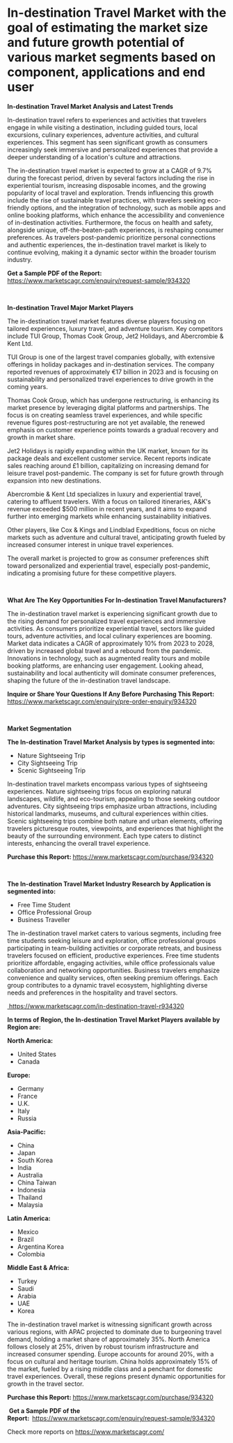 <p><h1>In-destination Travel Market with the goal of estimating the market size and future growth potential of various market segments based on component, applications and end user</h1></p><p><strong>In-destination Travel Market Analysis and Latest Trends</strong></p>
<p><p>In-destination travel refers to experiences and activities that travelers engage in while visiting a destination, including guided tours, local excursions, culinary experiences, adventure activities, and cultural experiences. This segment has seen significant growth as consumers increasingly seek immersive and personalized experiences that provide a deeper understanding of a location's culture and attractions.</p><p>The in-destination travel market is expected to grow at a CAGR of 9.7% during the forecast period, driven by several factors including the rise in experiential tourism, increasing disposable incomes, and the growing popularity of local travel and exploration. Trends influencing this growth include the rise of sustainable travel practices, with travelers seeking eco-friendly options, and the integration of technology, such as mobile apps and online booking platforms, which enhance the accessibility and convenience of in-destination activities. Furthermore, the focus on health and safety, alongside unique, off-the-beaten-path experiences, is reshaping consumer preferences. As travelers post-pandemic prioritize personal connections and authentic experiences, the in-destination travel market is likely to continue evolving, making it a dynamic sector within the broader tourism industry.</p></p>
<p><strong>Get a Sample PDF of the Report:&nbsp;</strong> <a href="https://www.marketscagr.com/enquiry/request-sample/934320?utm_campaign=2138&utm_medium=2&utm_source=Github&utm_content=ia&utm_term=11032025&utm_id=in-destination-travel">https://www.marketscagr.com/enquiry/request-sample/934320</a></p>
<p>&nbsp;</p>
<p><strong>In-destination Travel Major Market Players</strong></p>
<p><p>The in-destination travel market features diverse players focusing on tailored experiences, luxury travel, and adventure tourism. Key competitors include TUI Group, Thomas Cook Group, Jet2 Holidays, and Abercrombie & Kent Ltd.</p><p>TUI Group is one of the largest travel companies globally, with extensive offerings in holiday packages and in-destination services. The company reported revenues of approximately €17 billion in 2023 and is focusing on sustainability and personalized travel experiences to drive growth in the coming years.</p><p>Thomas Cook Group, which has undergone restructuring, is enhancing its market presence by leveraging digital platforms and partnerships. The focus is on creating seamless travel experiences, and while specific revenue figures post-restructuring are not yet available, the renewed emphasis on customer experience points towards a gradual recovery and growth in market share.</p><p>Jet2 Holidays is rapidly expanding within the UK market, known for its package deals and excellent customer service. Recent reports indicate sales reaching around £1 billion, capitalizing on increasing demand for leisure travel post-pandemic. The company is set for future growth through expansion into new destinations.</p><p>Abercrombie & Kent Ltd specializes in luxury and experiential travel, catering to affluent travelers. With a focus on tailored itineraries, A&K's revenue exceeded $500 million in recent years, and it aims to expand further into emerging markets while enhancing sustainability initiatives.</p><p>Other players, like Cox & Kings and Lindblad Expeditions, focus on niche markets such as adventure and cultural travel, anticipating growth fueled by increased consumer interest in unique travel experiences.</p><p>The overall market is projected to grow as consumer preferences shift toward personalized and experiential travel, especially post-pandemic, indicating a promising future for these competitive players.</p></p>
<p>&nbsp;</p>
<p><strong>What Are The Key Opportunities For In-destination Travel Manufacturers?</strong></p>
<p><p>The in-destination travel market is experiencing significant growth due to the rising demand for personalized travel experiences and immersive activities. As consumers prioritize experiential travel, sectors like guided tours, adventure activities, and local culinary experiences are booming. Market data indicates a CAGR of approximately 10% from 2023 to 2028, driven by increased global travel and a rebound from the pandemic. Innovations in technology, such as augmented reality tours and mobile booking platforms, are enhancing user engagement. Looking ahead, sustainability and local authenticity will dominate consumer preferences, shaping the future of the in-destination travel landscape.</p></p>
<p><strong>Inquire or Share Your Questions If Any Before Purchasing This Report:</strong> <a href="https://www.marketscagr.com/enquiry/pre-order-enquiry/934320?utm_campaign=2138&utm_medium=2&utm_source=Github&utm_content=ia&utm_term=11032025&utm_id=in-destination-travel">https://www.marketscagr.com/enquiry/pre-order-enquiry/934320</a></p>
<p>&nbsp;</p>
<p><strong>Market Segmentation</strong></p>
<p><strong>The In-destination Travel Market Analysis by types is segmented into:</strong></p>
<p><ul><li>Nature Sightseeing Trip</li><li>City Sightseeing Trip</li><li>Scenic Sightseeing Trip</li></ul></p>
<p><p>In-destination travel markets encompass various types of sightseeing experiences. Nature sightseeing trips focus on exploring natural landscapes, wildlife, and eco-tourism, appealing to those seeking outdoor adventures. City sightseeing trips emphasize urban attractions, including historical landmarks, museums, and cultural experiences within cities. Scenic sightseeing trips combine both nature and urban elements, offering travelers picturesque routes, viewpoints, and experiences that highlight the beauty of the surrounding environment. Each type caters to distinct interests, enhancing the overall travel experience.</p></p>
<p><strong>Purchase this Report:&nbsp;</strong><a href="https://www.marketscagr.com/purchase/934320?utm_campaign=2138&utm_medium=2&utm_source=Github&utm_content=ia&utm_term=11032025&utm_id=in-destination-travel">https://www.marketscagr.com/purchase/934320</a></p>
<p>&nbsp;</p>
<p><strong>The In-destination Travel Market Industry Research by Application is segmented into:</strong></p>
<p><ul><li>Free Time Student</li><li>Office Professional Group</li><li>Business Traveller</li></ul></p>
<p><p>The in-destination travel market caters to various segments, including free time students seeking leisure and exploration, office professional groups participating in team-building activities or corporate retreats, and business travelers focused on efficient, productive experiences. Free time students prioritize affordable, engaging activities, while office professionals value collaboration and networking opportunities. Business travelers emphasize convenience and quality services, often seeking premium offerings. Each group contributes to a dynamic travel ecosystem, highlighting diverse needs and preferences in the hospitality and travel sectors.</p></p>
<p><a href="https://www.marketscagr.com/in-destination-travel-r934320?utm_campaign=2138&utm_medium=2&utm_source=Github&utm_content=ia&utm_term=11032025&utm_id=in-destination-travel">&nbsp;https://www.marketscagr.com/in-destination-travel-r934320</a></p>
<p><strong>In terms of Region, the In-destination Travel Market Players available by Region are:</strong></p>
<p>
    <p> <strong> North America: </strong>
        <ul>
            <li>United States</li>
            <li>Canada</li>
        </ul>
        </p> 
    <p> <strong> Europe: </strong>
        <ul>
            <li>Germany</li>
            <li>France</li>
            <li>U.K.</li>
            <li>Italy</li>
            <li>Russia</li>
        </ul>
        </p> 
    <p> <strong> Asia-Pacific: </strong>
        <ul>
            <li>China</li>
            <li>Japan</li>
            <li>South Korea</li>
            <li>India</li>
            <li>Australia</li>
            <li>China Taiwan</li>
            <li>Indonesia</li>
            <li>Thailand</li>
            <li>Malaysia</li>
        </ul>
        </p> 
    <p> <strong> Latin America: </strong>
        <ul>
            <li>Mexico</li>
            <li>Brazil</li>
            <li>Argentina Korea</li>
            <li>Colombia</li>
        </ul>
        </p> 
    <p> <strong> Middle East & Africa: </strong>
        <ul>
            <li>Turkey</li>
            <li>Saudi</li>
            <li>Arabia</li>
            <li>UAE</li>
            <li>Korea</li>
        </ul>
    </p>
    </p>
<p><p>The in-destination travel market is witnessing significant growth across various regions, with APAC projected to dominate due to burgeoning travel demand, holding a market share of approximately 35%. North America follows closely at 25%, driven by robust tourism infrastructure and increased consumer spending. Europe accounts for around 20%, with a focus on cultural and heritage tourism. China holds approximately 15% of the market, fueled by a rising middle class and a penchant for domestic travel experiences. Overall, these regions present dynamic opportunities for growth in the travel sector.</p></p>
<p><strong>Purchase this Report: </strong><a href="https://www.marketscagr.com/purchase/934320?utm_campaign=2138&utm_medium=2&utm_source=Github&utm_content=ia&utm_term=11032025&utm_id=in-destination-travel">https://www.marketscagr.com/purchase/934320</a></p>
<p>&nbsp;<strong>Get a Sample PDF of the Report:&nbsp;&nbsp;</strong><a href="https://www.marketscagr.com/enquiry/request-sample/934320?utm_campaign=2138&utm_medium=2&utm_source=Github&utm_content=ia&utm_term=11032025&utm_id=in-destination-travel">https://www.marketscagr.com/enquiry/request-sample/934320</a></p>
<p><strong></strong></p>
<p>Check more reports on <a href="https://www.marketscagr.com/?utm_campaign=2138&utm_medium=2&utm_source=Github&utm_content=ia&utm_term=11032025&utm_id=in-destination-travel">https://www.marketscagr.com/</a></p>